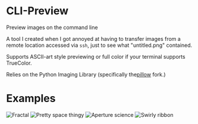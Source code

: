 # CLI-Preview
Preview images on the command line

A tool I created when I got annoyed at having to transfer images from a remote
location accessed via `ssh`, just to see what "untitled.png" contained.

Supports ASCII-art style previewing or full color if your terminal supports
TrueColor.

Relies on the Python Imaging Library (specifically the[pillow](https://python-pillow.org/) fork.)

# Examples
![Fractal](https://i.imgur.com/2Wk6f15.png)
![Pretty space thingy](https://i.imgur.com/RErqdhh.png)
![Aperture science](https://i.imgur.com/WutDmNQ.png)
![Swirly ribbon](https://i.imgur.com/JyxzrFh.png)
